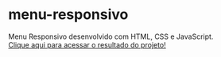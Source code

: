 # menu-responsivo
Menu Responsivo desenvolvido com HTML, CSS e JavaScript.<br>
[Clique aqui para acessar o resultado do projeto!]()

